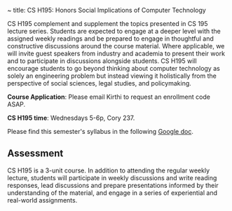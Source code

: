 ~ title: CS H195: Honors Social Implications of Computer Technology

CS H195 complement and supplement the topics presented in CS 195 lecture series. Students are expected to engage at a deeper level with the assigned weekly readings and be prepared to engage in thoughtful and constructive discussions around the course material. Where applicable, we will invite guest speakers from industry and academia to present their work and to participate in discussions alongside students. CS H195 will encourage students to go beyond thinking about computer technology as solely an engineering problem but instead viewing it holistically from the perspective of social sciences, legal studies, and policymaking. 

<!--**Course Application**: <a href="https://forms.gle/Kwd6Khkw1zejbJQ58" target="_blank">Application Form</a> due <b>Wednesday 09/07, 11:59pm PT</b>-->
<!--**Drop-in session of H195**: Wednesday 09/07, 5-6pm, Soda 380. Drop by to see what it's like!-->

**Course Application**: Please email Kirthi to request an enrollment code ASAP.

**CS H195 time**: Wednesdays 5-6p, Cory 237.


Please find this semester's syllabus in the following [Google doc](https://docs.google.com/document/d/153nARenWjztDxAp_43cWXcWf210nib0j8LVJBpZXOD0/edit?usp=sharing).

Assessment
---------------
CS H195 is a 3-unit course. In addition to attending the regular weekly lecture, students will participate in weekly discussions and write reading responses, lead discussions and prepare presentations informed by their understanding of the material, and engage in a series of experiential and real-world assignments.
